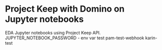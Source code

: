 # Project Keep with Domino on Jupyter notebooks
EDA Jupyter notebooks using Project Keep API.
<br>
JUPYTER_NOTEBOOK_PASSWORD - env var test
pam-test-webhook
karin-test
